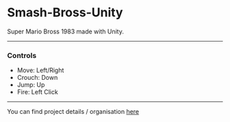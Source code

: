 # Smash-Bross-Unity

Super Mario Bross 1983 made with Unity.

***
### Controls
* Move: Left/Right
* Crouch: Down
* Jump: Up
* Fire: Left Click

***
You can find project details / organisation <a href="https://weak-muenster-142.notion.site/d75ccbd471934164abc945832b5b758d?v=6523d9f4ad7243828ab9af736874bba7&pvs=4" target="_blank">here</a>